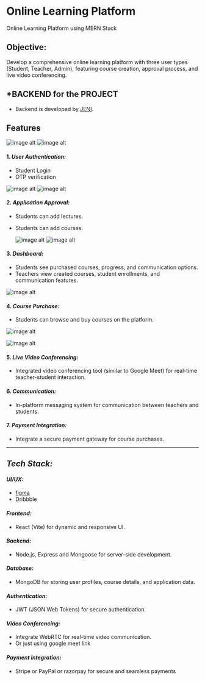 
# Online Learning Platform

Online Learning Platform using MERN Stack

## Objective:

Develop a comprehensive online learning platform with three user types (Student, Teacher, Admin), featuring course creation, approval process, and live video conferencing.

## *BACKEND for the PROJECT
   - Backend is developed by [JENI](https://github.com/Jenifer2004).

## Features
 ![image alt](https://github.com/Jeniferxavier2004/0nline-Learning-Platform/blob/b93790f19e19e16111fcc883f5df2a91f73f4dc8/sreenshots/WhatsApp%20Image%202024-11-28%20at%2011.10.05%20AM.jpeg)
  ![image alt](https://github.com/Jeniferxavier2004/0nline-Learning-Platform/blob/5434aaaed349803631aaa5066d61401d009484c8/sreenshots/Screenshot%202024-11-28%20110648.png)



#### 1. *User Authentication:*
   - Student Login
   - OTP verification

   ![image alt](https://github.com/Jeniferxavier2004/0nline-Learning-Platform/blob/becad704ac1d87bc3766184be679978e50d76468/sreenshots/Screenshot%202024-11-28%20110253.png)
   ![image alt](https://github.com/Jeniferxavier2004/0nline-Learning-Platform/blob/9d6d5a03048ef47315e02ab0fc68153ac500ddfc/sreenshots/Screenshot%202024-11-28%20110325.png)

#### 2. *Application Approval:*
   - Students can add lectures.
   - Students can add courses.

     ![image alt](https://github.com/Jeniferxavier2004/0nline-Learning-Platform/blob/79501f40007cef727d9fae8e7833d0742e0721fd/sreenshots/Screenshot%202024-11-28%20110546.png)
     ![image alt](https://github.com/Jeniferxavier2004/0nline-Learning-Platform/blob/e8612c8f8342d0e58c2641508abb978e4bdd5651/sreenshots/Screenshot%202024-11-28%20110648.png)


#### 3. *Dashboard:*
   - Students see purchased courses, progress, and communication options.
   - Teachers view created courses, student enrollments, and communication features.

![image alt](https://github.com/Jeniferxavier2004/0nline-Learning-Platform/blob/1642d3e46de5e377f4299d70790d6ebace556c01/sreenshots/Screenshot%202024-11-28%20110623.png)    

#### 4. *Course Purchase:*

   - Students can browse and buy courses on the platform.
     
![image alt](https://github.com/Jeniferxavier2004/0nline-Learning-Platform/blob/257f8e257070fbaff97d39f2a66665dc3fc2d809/sreenshots/Screenshot%202024-11-28%20110456.png)

![image alt](https://github.com/Jeniferxavier2004/0nline-Learning-Platform/blob/b08815277a09dbd221788f750a1fe74092457b54/sreenshots/Screenshot%202024-11-28%20110519.png)

#### 5. *Live Video Conferencing:*
   - Integrated video conferencing tool (similar to Google Meet) for real-time teacher-student interaction.

#### 6. *Communication:*
   - In-platform messaging system for communication between teachers and students.

#### 7. *Payment Integration:*
   - Integrate a secure payment gateway for course purchases.

----


## *Tech Stack:*

#### *UI/UX:*
  - [figma](https://www.figma.com/file/6b4R8evBkii6mI53IA4vSS/Online-Learning-Platform?type=design&node-id=0-1&mode=design&t=HBUPk2hRYW3ioAUj-0) 
  - Dribbble

#### *Frontend:*
  - React (Vite) for dynamic and responsive UI.

#### *Backend:*
  - Node.js, Express and Mongoose for server-side development.

#### *Database:*
  - MongoDB for storing user profiles, course details, and application data.

#### *Authentication:*
  - JWT (JSON Web Tokens) for secure authentication.

#### *Video Conferencing:*
  - Integrate WebRTC for real-time video communication.
  - Or just using google meet link

#### *Payment Integration:*
  - Stripe or PayPal or razorpay for secure and seamless payments

